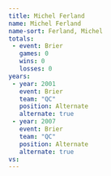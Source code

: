 ```yaml
---
title: Michel Ferland
name: Michel Ferland
name-sort: Ferland, Michel
totals:
 - event: Brier
   games: 0
   wins: 0
   losses: 0
years:
 - year: 2001
   event: Brier
   team: "QC"
   position: Alternate
   alternate: true
 - year: 2007
   event: Brier
   team: "QC"
   position: Alternate
   alternate: true
vs:
---
```

